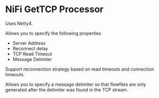 # NiFi GetTCP Processor 

Uses Netty4. 

Allows you to specify the following properties

- Server Address
- Reconnect delay
- TCP Read Timeout
- Message Delimiter

Support reconnection strategy based on read timeouts and connection timeouts.

Allows you to specify a message delimiter so that flowfiles are only generated after the delimiter was found in the TCP stream.  

